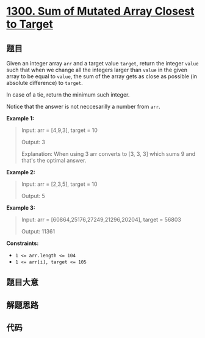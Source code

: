 # [1300. Sum of Mutated Array Closest to Target](https://leetcode.com/problems/sum-of-mutated-array-closest-to-target/)

## 题目

Given an integer array `arr` and a target value `target`, return the integer
`value` such that when we change all the integers larger than `value` in the
given array to be equal to `value`, the sum of the array gets as close as
possible (in absolute difference) to `target`.

In case of a tie, return the minimum such integer.

Notice that the answer is not neccesarilly a number from `arr`.



**Example 1:**

> Input: arr = [4,9,3], target = 10
> 
> Output: 3
> 
> Explanation: When using 3 arr converts to [3, 3, 3] which sums 9 and that's the optimal answer.

**Example 2:**

> Input: arr = [2,3,5], target = 10
> 
> Output: 5

**Example 3:**

> Input: arr = [60864,25176,27249,21296,20204], target = 56803
> 
> Output: 11361

**Constraints:**

  * `1 <= arr.length <= 104`
  * `1 <= arr[i], target <= 105`


## 题目大意

## 解题思路

## 代码

```javascript

```


